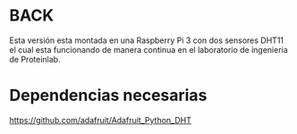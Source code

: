 # BACK

Esta versión esta montada en una Raspberry Pi 3 con dos sensores DHT11 el cual esta funcionando de manera continua en el laboratorio de ingenieria de Proteinlab.

# Dependencias necesarias
https://github.com/adafruit/Adafruit_Python_DHT

